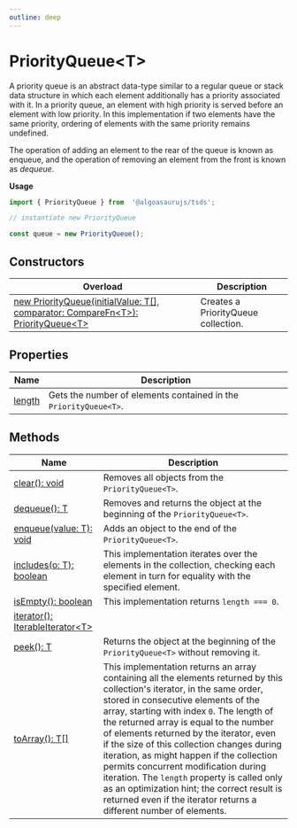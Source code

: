 ```yaml
---
outline: deep
---
```


# ****PriorityQueue&lt;T&gt;****

A priority queue is an abstract data-type similar to a regular queue or stack data structure in which each element additionally has a priority associated with it.
In a priority queue, an element with high priority is served before an element with low priority.
In this implementation if two elements have the same priority, ordering of elements with the same priority remains undefined.

The operation of adding an element to the rear of the queue is known as enqueue, and the operation of removing an element from the front is known as _dequeue_.

**Usage**

```typescript
import { PriorityQueue } from  '@algoasaurujs/tsds';

// instantiate new PriorityQueue

const queue = new PriorityQueue();
```

## **Constructors**

| Overload                                                                                                                                                                                             | Description                         |
| ---------------------------------------------------------------------------------------------------------------------------------------------------------------------------------------------------- | ----------------------------------- |
| [new PriorityQueue&lpar;initialValue&colon; T&lsqb;&rsqb;&comma; comparator&colon; CompareFn&lt;T&gt;&rpar;&colon; PriorityQueue&lt;T&gt;](/data-structures/PriorityQueue/constructors/constructors) | Creates a PriorityQueue collection. |

## **Properties**

| Name                                                       | Description                                                      |
| ---------------------------------------------------------- | ---------------------------------------------------------------- |
| [length](/data-structures/PriorityQueue/properties/length) | Gets the number of elements contained in the `PriorityQueue<T>`. |

## **Methods**

| Name                                                                                                     | Description                                                                                                                                                                                                                                                                                                                                                                                                                                                                                                                                                                                                 |
| -------------------------------------------------------------------------------------------------------- | ----------------------------------------------------------------------------------------------------------------------------------------------------------------------------------------------------------------------------------------------------------------------------------------------------------------------------------------------------------------------------------------------------------------------------------------------------------------------------------------------------------------------------------------------------------------------------------------------------------- |
| [clear&lpar;&rpar;&colon; void](/data-structures/PriorityQueue/methods/clear)                            | Removes all objects from the `PriorityQueue<T>`.                                                                                                                                                                                                                                                                                                                                                                                                                                                                                                                                                            |
| [dequeue&lpar;&rpar;&colon; T](/data-structures/PriorityQueue/methods/dequeue)                           | Removes and returns the object at the beginning of the `PriorityQueue<T>`.                                                                                                                                                                                                                                                                                                                                                                                                                                                                                                                                  |
| [enqueue&lpar;value&colon; T&rpar;&colon; void](/data-structures/PriorityQueue/methods/enqueue)          | Adds an object to the end of the `PriorityQueue<T>`.                                                                                                                                                                                                                                                                                                                                                                                                                                                                                                                                                        |
| [includes&lpar;o&colon; T&rpar;&colon; boolean](/data-structures/PriorityQueue/methods/includes)         | This implementation iterates over the elements in the collection, checking each element in turn for equality with the specified element.                                                                                                                                                                                                                                                                                                                                                                                                                                                                    |
| [isEmpty&lpar;&rpar;&colon; boolean](/data-structures/PriorityQueue/methods/isEmpty)                     | This implementation returns `length === 0`.                                                                                                                                                                                                                                                                                                                                                                                                                                                                                                                                                                 |
| [iterator&lpar;&rpar;&colon; IterableIterator&lt;T&gt;](/data-structures/PriorityQueue/methods/iterator) |                                                                                                                                                                                                                                                                                                                                                                                                                                                                                                                                                                                                             |
| [peek&lpar;&rpar;&colon; T](/data-structures/PriorityQueue/methods/peek)                                 | Returns the object at the beginning of the `PriorityQueue<T>` without removing it.                                                                                                                                                                                                                                                                                                                                                                                                                                                                                                                          |
| [toArray&lpar;&rpar;&colon; T&lsqb;&rsqb;](/data-structures/PriorityQueue/methods/toArray)               | This implementation returns an array containing all the elements returned by this collection's iterator, in the same order, stored in consecutive elements of the array, starting with index `0`. The length of the returned array is equal to the number of elements returned by the iterator, even if the size of this collection changes during iteration, as might happen if the collection permits concurrent modification during iteration. The `length` property is called only as an optimization hint; the correct result is returned even if the iterator returns a different number of elements. |

